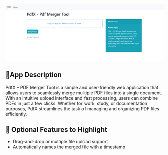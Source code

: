 <p align="center">
  <img src="1.png" alt="App Homepage" width="600"/>
</p>

## 🔹App Description
PdfX – PDF Merger Tool is a simple and user-friendly web application that allows users to seamlessly merge multiple PDF files into a single document. 
With an intuitive upload interface and fast processing, users can combine PDFs in just a few clicks. 
Whether for work, study, or documentation purposes, PdfX streamlines the task of managing and organizing PDF files efficiently.

## 🔹 Optional Features to Highlight
- Drag-and-drop or multiple file upload support
- Automatically names the merged file with a timestamp

